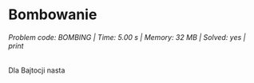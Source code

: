 # Bombowanie
###### Problem code: BOMBING \| Time: 5.00 s \| Memory: 32 MB \| Solved: yes \| print

Dla Bajtocji nasta
